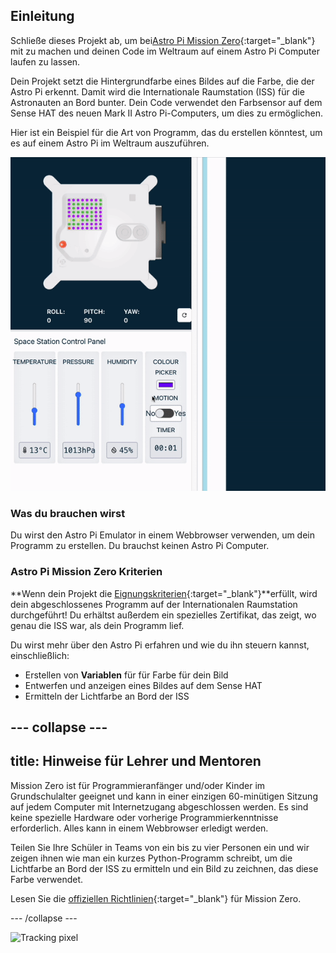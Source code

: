 ## Einleitung

Schließe dieses Projekt ab, um bei[Astro Pi Mission Zero](https://astro-pi.org/mission-zero){:target="_blank"} mit zu machen und deinen Code im Weltraum auf einem Astro Pi Computer laufen zu lassen.

Dein Projekt setzt die Hintergrundfarbe eines Bildes auf die Farbe, die der Astro Pi erkennt. Damit wird die Internationale Raumstation (ISS) für die Astronauten an Bord bunter. Dein Code verwendet den Farbsensor auf dem Sense HAT des neuen Mark II Astro Pi-Computers, um dies zu ermöglichen.

Hier ist ein Beispiel für die Art von Programm, das du erstellen könntest, um es auf einem Astro Pi im Weltraum auszuführen.

![Der Sense HAT-Emulator, der ein Beispielprogramm mit einer Schlange ausführt, deren Hintergrundfarbe sich mit dem Farbwähler ändert.](images/finished.gif)

### Was du brauchen wirst

Du wirst den Astro Pi Emulator in einem Webbrowser verwenden, um dein Programm zu erstellen. Du brauchst keinen Astro Pi Computer.

### Astro Pi Mission Zero Kriterien

**Wenn dein Projekt die [Eignungskriterien](https://astro-pi.org/mission-zero/eligibility){:target="_blank"}**erfüllt, wird dein abgeschlossenes Programm auf der Internationalen Raumstation durchgeführt! Du erhältst außerdem ein spezielles Zertifikat, das zeigt, wo genau die ISS war, als dein Programm lief.

Du wirst mehr über den Astro Pi erfahren und wie du ihn steuern kannst, einschließlich:
+ Erstellen von **Variablen** für für Farbe für dein Bild
+ Entwerfen und anzeigen eines Bildes auf dem Sense HAT
+ Ermitteln der Lichtfarbe an Bord der ISS

--- collapse ---
---
title: Hinweise für Lehrer und Mentoren
---

Mission Zero ist für Programmieranfänger und/oder Kinder im Grundschulalter geeignet und kann in einer einzigen 60-minütigen Sitzung auf jedem Computer mit Internetzugang abgeschlossen werden. Es sind keine spezielle Hardware oder vorherige Programmierkenntnisse erforderlich. Alles kann in einem Webbrowser erledigt werden.

Teilen Sie Ihre Schüler in Teams von ein bis zu vier Personen ein und wir zeigen ihnen wie man ein kurzes Python-Programm schreibt, um die Lichtfarbe an Bord der ISS zu ermitteln und ein Bild zu zeichnen, das diese Farbe verwendet.

Lesen Sie die [offiziellen Richtlinien](https://astro-pi.org/mission-zero/guidelines){:target="_blank"} für Mission Zero.

--- /collapse ---

![Tracking pixel](https://code.org/api/hour/begin_raspberrypi_astropi.png)
